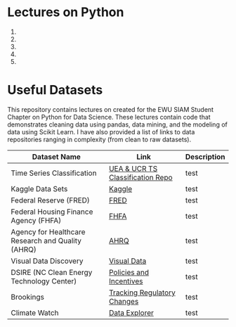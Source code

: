 # Lectures on Python

1.
2.
3.
4.
5.

# Useful Datasets

This repository contains lectures on created for the EWU SIAM Student Chapter on Python for Data Science. These lectures contain code that demonstrates cleaning data using pandas, data mining, and the modeling of data using Scikit Learn. I have also provided a list of links to data repositories ranging in complexity (from clean to raw datasets).

| Dataset Name | Link | Description
| --- | --- | --- |
| Time Series Classification | [UEA & UCR TS Classification Repo](http://www.timeseriesclassification.com/index.php) | test |
| Kaggle Data Sets | [Kaggle](https://www.kaggle.com/datasets) | test |
| Federal Reserve (FRED) | [FRED](https://fred.stlouisfed.org/) | test |
| Federal Housing Finance Agency (FHFA) | [FHFA](https://www.fhfa.gov/DataTools/Downloads) | test |
| Agency for Healthcare Research and Quality (AHRQ) | [AHRQ](https://www.ahrq.gov/data/data-tools/index.html) | test |
| Visual Data Discovery | [Visual Data](https://visualdata.io/discovery) | test | 
| DSIRE (NC Clean Energy Technology Center) | [Policies and Incentives](https://programs.dsireusa.org/system/program) | test |
| Brookings | [Tracking Regulatory Changes](https://www.brookings.edu/interactives/tracking-regulatory-changes-in-the-biden-era/) | test |
| Climate Watch | [Data Explorer](https://www.climatewatchdata.org/data-explorer/historical-emissions?historical-emissions-data-sources=cait&historical-emissions-gases=all-ghg&historical-emissions-regions=USA&historical-emissions-sectors=&page=1) | test |

